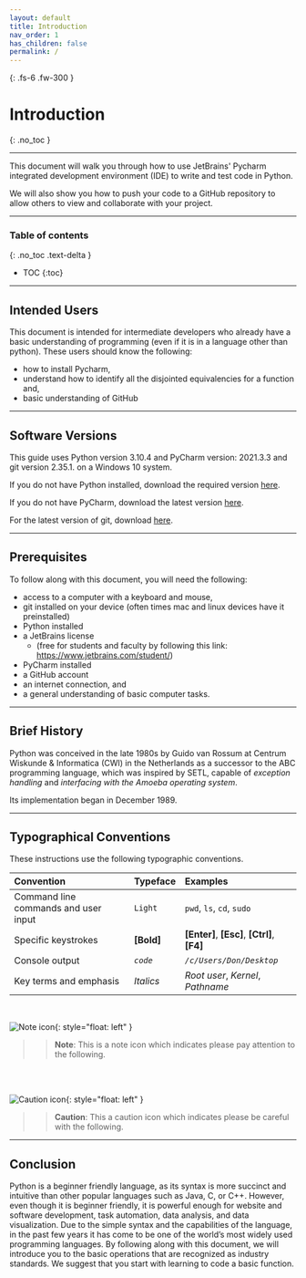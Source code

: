 ```yaml
---
layout: default
title: Introduction
nav_order: 1
has_children: false
permalink: /
---
```


{: .fs-6 .fw-300 }

# Introduction
{: .no_toc }

---

This document will walk you through how to use JetBrains' Pycharm integrated development environment (IDE) to write and test code in Python.

We will also show you how to push your code to a GitHub repository to allow others to view and collaborate with your project.

---

### Table of contents
{: .no_toc .text-delta }
* TOC
{:toc}

---

## Intended Users

This document is intended for intermediate developers who already have a basic understanding of programming (even if it is in a language other than python). These users should know the following:

* how to install Pycharm,
* understand how to identify all the disjointed equivalencies for a function and,
* basic understanding of GitHub

---

## Software Versions

This guide uses Python version 3.10.4 and PyCharm version: 2021.3.3 and git version 2.35.1. on a Windows 10 system. 

If you do not have Python installed, download the required version [here](https://www.python.org/downloads/release/python-3104/).

If you do not have PyCharm, download the latest version [here](https://www.jetbrains.com/pycharm/download/#section=windows). 

For the latest version of git, download [here](https://git-scm.com/download/mac).

---

## Prerequisites

To follow along with this document, you will need the following: 

- access to a computer with a keyboard and mouse,
- git installed on your device (often times mac and linux devices have it preinstalled)
- Python installed
- a JetBrains license 
    - (free for students and faculty by following this link: https://www.jetbrains.com/student/)
- PyCharm installed
- a GitHub account
- an internet connection, and
- a general understanding of basic computer tasks.

---

## Brief History
Python was conceived in the late 1980s by Guido van Rossum at Centrum Wiskunde & Informatica (CWI) in the Netherlands as a successor to the ABC programming language, which was inspired by SETL, capable of _exception handling_ and _interfacing with the Amoeba operating system_.

Its implementation began in December 1989.

---

## Typographical Conventions

These instructions use the following typographic conventions.

| Convention                           | Typeface      | Examples                                         |
| :----                                | :----         | :----                                            |
| Command line commands and user input |   ```Light``` |     ```pwd```, ```ls```, ```cd```, ```sudo```    |
| Specific keystrokes                  |   **[Bold]**  |     **[Enter]**, **[Esc]**, **[Ctrl]**, **[F4]** |
| Console output                       |   *`code`*    |     *`/c/Users/Don/Desktop`*                     |
| Key terms and emphasis               |   _Italics_   |     _Root user_, _Kernel_, _Pathname_            |

<br />

![Note icon](https://github.com/dl90/linux-basics/blob/gh-pages/docs/images/icons/note.png?raw=true "Note"){: style="float: left" }
>> **Note**: This is a note icon which indicates please pay attention to the following.
<br />
<br />

![Caution icon](https://github.com/dl90/linux-basics/blob/gh-pages/docs/images/icons/caution.png?raw=true "Caution"){: style="float: left" }
>> **Caution**: This a caution icon which indicates please be careful with the following.

---

## Conclusion
Python is a beginner friendly language, as its syntax is more succinct and intuitive than other popular languages such as Java, C, or C++. However, even though it is beginner friendly, it is powerful enough for website and software development, task automation, data analysis, and data visualization. Due to the simple syntax and the capabilities of the language, in the past few years it has come to be one of the world’s most widely used programming languages. By following along with this document, we will introduce you to the basic operations that are recognized as industry standards. We suggest that you start with learning to code a basic function.
